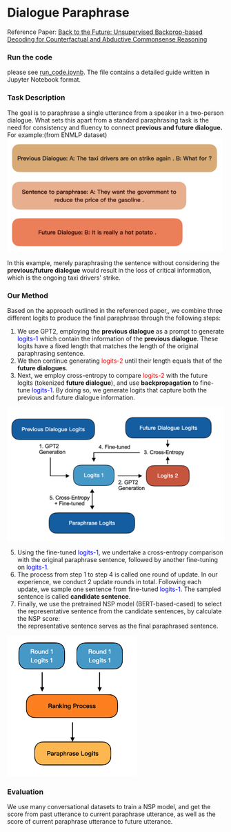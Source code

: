 # Dialogue Paraphrase

Reference Paper: [Back to the Future: Unsupervised Backprop-based Decoding for Counterfactual and Abductive Commonsense Reasoning](https://arxiv.org/pdf/2010.05906.pdf)

### Run the code
please see [run_code.ipynb](https://github.com/Rex-Shih/Dialogue_paraphrase/blob/main/run_code.ipynb). The file contains a detailed guide written in Jupyter Notebook format.

### Task Description

The goal is to paraphrase a single utterance from a speaker in a two-person dialogue. What sets this apart from a standard paraphrasing task is the need for consistency and fluency to connect **previous and future dialogue.**  
For example:(from ENMLP dataset)  
<img src="https://github.com/Rex-Shih/Dialogue_paraphrase/blob/main/assets/paraphrase_example.png" alt="paraphrase example" width="500"/>

In this example, merely paraphrasing the sentence without considering the **previous/future dialogue** would result in the loss of critical information, which is the ongoing taxi drivers' strike.

### Our Method
Based on the approach outlined in the referenced paper,, we combine three different logits to produce the final paraphrase through the following steps:  
1. We use GPT2, employing the **previous dialogue** as a prompt to generate <span style="color:blue">logits-1</span> which contain the information of the **previous dialogue**. These logits have a fixed length that matches the length of the original paraphrasing sentence.
2. We then continue generating <span style="color:red">logits-2</span> until their length equals that of the **future dialogues**.
3. Next, we employ cross-entropy to compare <span style="color:red">logits-2</span> with the future logits (tokenized **future dialogue**), and use **backpropagation** to fine-tune <span style="color:blue">logits-1</span>. By doing so, we generate logits that capture both the previous and future dialogue information.  
<img src="https://github.com/Rex-Shih/Dialogue_paraphrase/blob/main/assets/model_diagram.png" alt="model Diagram" width=600/>  


5. Using the fine-tuned <span style="color:blue">logits-1</span>, we undertake a cross-entropy comparison with the original paraphrase sentence, followed by another fine-tuning on <span style="color:blue">logits-1</span>.
6. The process from step 1 to step 4 is called one round of update. In our experience, we conduct 2 update rounds in total. Following each update, we sample one sentence from fine-tuned <span style="color:blue">logits-1</span>. The sampled sentence is called **candidate sentence**.
7. Finally, we use the pretrained NSP model (BERT-based-cased) to select the representative sentence from the candidate sentences, by calculate the NSP score:  
the representative sentence serves as the final paraphrased sentence.
<img src="https://github.com/Rex-Shih/Dialogue_paraphrase/blob/main/assets/paraphrae_generate.png" width=300>  

### Evaluation

We use many conversational datasets to train a NSP model, and get the score from past utterance to current paraphrase utterance, as well as the score of current paraphrase utterance to future utterance.
